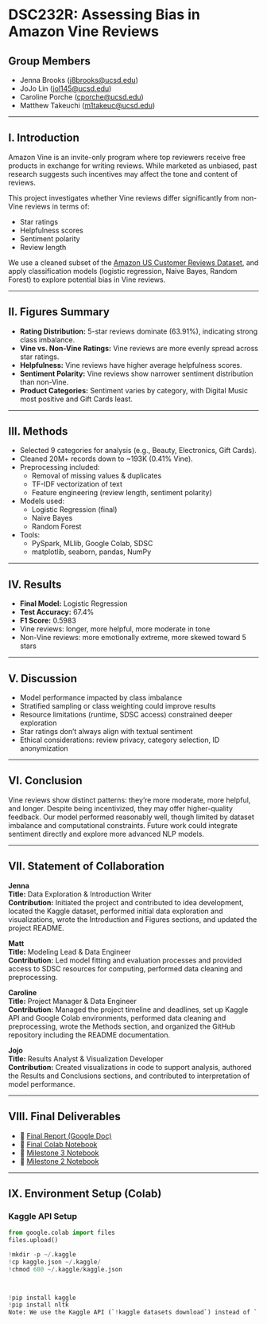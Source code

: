 # DSC232R: Assessing Bias in Amazon Vine Reviews

## Group Members
- Jenna Brooks ([j8brooks@ucsd.edu](mailto:j8brooks@ucsd.edu))
- JoJo Lin ([jol145@ucsd.edu](mailto:jol145@ucsd.edu))
- Caroline Porche ([cporche@ucsd.edu](mailto:cporche@ucsd.edu))
- Matthew Takeuchi ([m1takeuc@ucsd.edu](mailto:m1takeuc@ucsd.edu))

---

## I. Introduction

Amazon Vine is an invite-only program where top reviewers receive free products in exchange for writing reviews. While marketed as unbiased, past research suggests such incentives may affect the tone and content of reviews.

This project investigates whether Vine reviews differ significantly from non-Vine reviews in terms of:
- Star ratings
- Helpfulness scores
- Sentiment polarity
- Review length

We use a cleaned subset of the [Amazon US Customer Reviews Dataset](https://www.kaggle.com/datasets/cynthiarempel/amazon-us-customer-reviews-dataset), and apply classification models (logistic regression, Naive Bayes, Random Forest) to explore potential bias in Vine reviews.

---

## II. Figures Summary

- **Rating Distribution:** 5-star reviews dominate (63.91%), indicating strong class imbalance.
- **Vine vs. Non-Vine Ratings:** Vine reviews are more evenly spread across star ratings.
- **Helpfulness:** Vine reviews have higher average helpfulness scores.
- **Sentiment Polarity:** Vine reviews show narrower sentiment distribution than non-Vine.
- **Product Categories:** Sentiment varies by category, with Digital Music most positive and Gift Cards least.

---

## III. Methods

- Selected 9 categories for analysis (e.g., Beauty, Electronics, Gift Cards).
- Cleaned 20M+ records down to ~193K (0.41% Vine).
- Preprocessing included:
  - Removal of missing values & duplicates
  - TF-IDF vectorization of text
  - Feature engineering (review length, sentiment polarity)
- Models used:
  - Logistic Regression (final)
  - Naive Bayes
  - Random Forest
- Tools:
  - PySpark, MLlib, Google Colab, SDSC
  - matplotlib, seaborn, pandas, NumPy

---

## IV. Results

- **Final Model:** Logistic Regression
- **Test Accuracy:** 67.4%
- **F1 Score:** 0.5983
- Vine reviews: longer, more helpful, more moderate in tone
- Non-Vine reviews: more emotionally extreme, more skewed toward 5 stars

---

## V. Discussion

- Model performance impacted by class imbalance
- Stratified sampling or class weighting could improve results
- Resource limitations (runtime, SDSC access) constrained deeper exploration
- Star ratings don’t always align with textual sentiment
- Ethical considerations: review privacy, category selection, ID anonymization

---

## VI. Conclusion

Vine reviews show distinct patterns: they’re more moderate, more helpful, and longer. Despite being incentivized, they may offer higher-quality feedback. Our model performed reasonably well, though limited by dataset imbalance and computational constraints. Future work could integrate sentiment directly and explore more advanced NLP models.

---

## VII. Statement of Collaboration

**Jenna**  
**Title:** Data Exploration & Introduction Writer  
**Contribution:** Initiated the project and contributed to idea development, located the Kaggle dataset, performed initial data exploration and visualizations, wrote the Introduction and Figures sections, and updated the project README.

**Matt**  
**Title:** Modeling Lead & Data Engineer  
**Contribution:** Led model fitting and evaluation processes and provided access to SDSC resources for computing, performed data cleaning and preprocessing.

**Caroline**  
**Title:** Project Manager & Data Engineer  
**Contribution:** Managed the project timeline and deadlines, set up Kaggle API and Google Colab environments, performed data cleaning and preprocessing, wrote the Methods section, and organized the GitHub repository including the README documentation.

**Jojo**  
**Title:** Results Analyst & Visualization Developer  
**Contribution:** Created visualizations in code to support analysis, authored the Results and Conclusions sections, and contributed to interpretation of model performance.

---

## VIII. Final Deliverables

- 📄 [Final Report (Google Doc)](https://docs.google.com/document/d/19uSUlNqZAf24s00qddqhPWhanOm71eJqbT_h4E8t81s/edit?usp=sharing)  
- 📓 [Final Colab Notebook](https://colab.research.google.com/drive/1r6Rg66iP_PTqvRSvZetj451lW5J-B0wm?usp=sharing)  
- 📓 [Milestone 3 Notebook](https://colab.research.google.com/drive/1B87bLoxxEpuh9BflsjAw8hpDD89787tK?usp=sharing)  
- 📓 [Milestone 2 Notebook](https://colab.research.google.com/drive/1qLS9L-2DxKVYe4vZ5wNhfQAtpAgXWI1d?usp=sharing)

---

## IX. Environment Setup (Colab)

### Kaggle API Setup
```python
from google.colab import files
files.upload()

!mkdir -p ~/.kaggle
!cp kaggle.json ~/.kaggle/
!chmod 600 ~/.kaggle/kaggle.json



!pip install kaggle
!pip install nltk
Note: We use the Kaggle API (`!kaggle datasets download`) instead of `!wget` because the Amazon review dataset requires authentication via a Kaggle API key. This is functionally equivalent to `wget` but secure.
```
